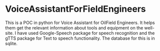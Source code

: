 # VoiceAssistantForFieldEngineers
This is a POC in python for Voice Assistant for OilField Engineers. It helps them get the relevant information about tools and equipment on the well-site.  I have used Google-Speech package for speech recognition and the gTTS package for Text to speech functionality. The database for this is in sqlite.

